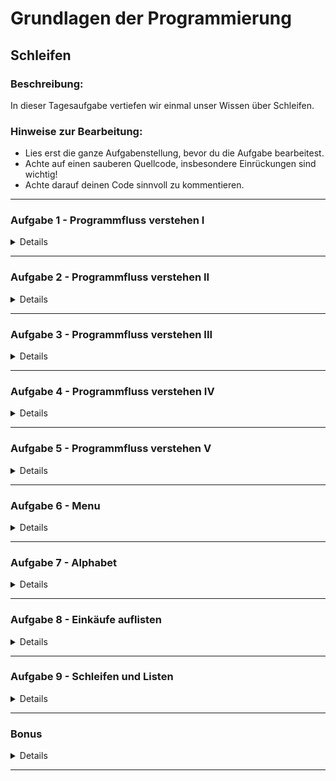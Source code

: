# Grundlagen der Programmierung

## Schleifen

### Beschreibung:

In dieser Tagesaufgabe vertiefen wir einmal unser Wissen über Schleifen.


### Hinweise zur Bearbeitung:
- Lies erst die ganze Aufgabenstellung, bevor du die Aufgabe bearbeitest.
- Achte auf einen sauberen Quellcode, insbesondere Einrückungen sind wichtig!
- Achte darauf deinen Code sinnvoll zu kommentieren.

---

### Aufgabe 1 - Programmfluss verstehen I

<details>

- Führe den folgenden Code **nicht** aus!
- Beschreibe in einem Text Schritt für Schritt, was das folgende Programm macht.
- Schreibe deine Antwort in den Kommentar in der Aufgabendatei.

```kotlin
fun main() {
    val books: List<String> = listOf("Harry Potter", "Herr der Ringe", "Dune", "Eragon")
    for(i in 0 until books.size) { 
        val book = books[i]
        println("Das Buch an der Stelle $i ist $book.")
    }
    println("Das waren alle Buecher")
}
```

**Modul für die Aufgabe:** *Aufgabe1*  
**Datei für die Aufgabe:** *TextAbgabe.kt*

</details>

---

### Aufgabe 2 - Programmfluss verstehen II

<details>

- Führe den folgenden Code **nicht** aus!
- Beschreibe in einem Text Schritt für Schritt, was das folgende Programm macht.
- Schreibe deine Antwort dann in den Kommentar in der Aufgabendatei.

```kotlin
fun main() { 
    val weekDays: List<String> = listOf(  
        "Montag", "Dienstag", "Mittwoch",
        "Donnerstag", "Freitag", "Samstag", "Sonntag"
    )
    for (day in weekDays) {
        if (day == "Samstag" || day == "Sonntag") {
            println("am $day hab ich frei.") 
        } else {
            println("am $day muss ich arbeiten.")
        }
    }
}
```

**Modul für die Aufgabe:** *Aufgabe2*
**Datei für die Aufgabe:** *TextAbgabe.kt*

</details>

---

### Aufgabe 3 - Programmfluss verstehen III

<details>

- Führe den folgenden Code **nicht** aus!
- Beschreibe in einem Text Schritt für Schritt, was das folgende Programm macht.
- Schreibe deine Antwort dann in den Kommentar in der Aufgabendatei.

```kotlin
fun main() {
    val brands: List<String> = listOf("Samsung", "Apple", "PH", "Microsoft")
    for (i in 2 until brands.size) {
        println(brands[i])
    }
}
```

**Modul für die Aufgabe:** *Aufgabe3*
**Datei für die Aufgabe:** *TextAbgabe.kt*

</details>


---

### Aufgabe 4 - Programmfluss verstehen IV

<details>

- Führe den folgenden Code **nicht** aus!
- Beschreibe in einem Text Schritt für Schritt, was das folgende Programm macht.
- Was ist die letzte Zahl, die ausgegeben wird?
- Schreibe deine Antwort dann in den Kommentar in der Aufgabendatei.

```kotlin
fun main() {
    var i = 0
    do{
        println(i)
        i++
    } while (i < 10)
}
```

**Modul für die Aufgabe:** *Aufgabe4*  
**Datei für die Aufgabe:** *TextAbgabe.kt*


</details>


---

### Aufgabe 5 - Programmfluss verstehen V

<details>

- Führe den folgenden Code **nicht** aus!
- Beschreibe in einem Text Schritt für Schritt, was das folgende Programm macht.
- Schreibe deine Antwort dann in den Kommentar in der Aufgabendatei.

```kotlin
fun main() {
    val randomNumbers : List<Int> = listOf(351, 9, 100, 5078, 13)
    var i = 0
    while (i <= 5) {
        println(randomNumbers[i])
        i++
    }
}
```

**Modul für die Aufgabe:** *Aufgabe5*  
**Datei für die Aufgabe:** *TextAbgabe.kt*


</details>


---

### Aufgabe 6 - Menu

<details>

In dieser Aufgabe sollst du jedes Element in der Liste `menu` auf der Konsole ausgeben.
Nutze dafür, die für dich sinnvollste Schleifenart.

**Modul für die Aufgabe:** *Aufgabe6*  
**Datei für die Aufgabe:** *Menu.kt*

</details>

---

### Aufgabe 7 - Alphabet

<details>

**A)**  
In dieser Aufgabe sollst du nun innerhalb der Funktion `printAlphabet()` das Alphabet von `b` bis `n` auf der Konsole ausgegeben.  
Die Buchstaben sollen in einer Zeile nur mit Komma und Leerzeichen getrennt angezeigt werden

Die Ausgabe sollte wie folgt aussehen:  
`b, c, d, e, f, g, h, i, j, k, l, m, n`

**B)**  
Ändere die Funktion nun so, dass ihr zwei Buchstaben als Parameter übergeben werden sollen.
Diese sollen die range des Alphabets bestimmen.  
z.B. wenn `q` und `t` übergeben werden, soll auf der Konsole `q, r, s, t` angezeigt werden.

**Modul für die Aufgabe:** *Aufgabe7*  
**Datei für die Aufgabe:** *Alphabet.kt*

</details>

---

### Aufgabe 8 - Einkäufe auflisten

<details>

In dieser Aufgabe geht es darum, eine MutableList zu verändern.
In der Aufgabendatei findest du eine Liste mit dem
Namen `shoppingList`, in der Lebensmittel in Form von Strings gespeichert sind.
Deine Aufgabe ist es vor jedes Lebensmittel die Stelle zu schreiben, an der es
in der MutableList steht. Verwende hierfür eine Schleife deiner Wahl.

Am Ende sollte in der `shoppingList` also folgendes stehen:  
`"1. Reis", "2. Tofu", "3. Brokkoli", ...`

> Wenn du einen Integer zu einem String hinzufügen willst, musst du .toString() verwenden.

**Modul für die Aufgabe:** *Aufgabe8*  
**Datei für die Aufgabe:** *Einkaeufe.kt*

</details>

---

### Aufgabe 9 - Schleifen und Listen

<details>

In der Aufgabendatei findest du eine Liste namens `satzRueckwaerts`.  
Verwende für jede Teilaufgabe eine Schleife deiner Wahl.

**A)**  
Gib den Inhalt der Liste rückwärts in der Konsole aus.

In der Konsole sollte folgendes ausgegeben werden:  
`Heute ist ein sehr schöner Tag `

**B)**  
Gib den Inhalt der Liste noch einmal rückwärts in der Konsole aus.  
Diesmal allerdings nur jedes *zweite* Wort.

In der Konsole sollte folgendes ausgegeben werden:  
`ist sehr Tag`

**C)**  
Gib den Inhalt der Liste noch einmal rückwärts in der Konsole aus.  
Diesmal allerdings nur die ersten 3 Wörter.

In der Konsole sollte folgendes ausgegeben werden:  
`Heute ist ein`

**Modul für die Aufgabe:** *Aufgabe9*  
**Datei für die Aufgabe:** *SchleifenUndListen.kt*
</details>

---

### Bonus

<details>

Wir wollen ein kleines Ratespiel schreiben.

**A)**  
Das Spiel besteht aus einem Spieler (Du) und einem Computerspieler.  
Wenn das Programm gestartet wird, denkt sich der Computer eine
zufällige Zahl zwischen 1 und 100 aus.  
(Dieser Teil ist bereits vorgegeben.)

Der Spieler gibt dann über die Konsole eine Zahl ein:
- Wenn die eingegebene Zahl *kleiner* ist, als die Zahl des Computers,
  wird in der Konsole "Zu klein!" ausgegeben.
- Wenn die eingegebene Zahl *größer* ist, als die Zahl des Computers,
  wird in der Konsole "zu groß" ausgegeben.
- Ist die eingegebene Zahl *gleich* der Zahl des Computers,
  wird in der Konsole "Du hast gewonnen!" ausgegeben.

Wenn die eingegebene Zahl kleiner oder größer war (Der Spieler also falsch lag), wird die Runde wiederholt,
solange bis der Spieler die Zahl erraten hat.

**B)**
Zähle jetzt zusätzlich auch die Anzahl an Versuche, die der Spieler
gebraucht hat, bis er die Zahl des Computers erraten konnte.

**C)**
Sei kreativ und erweitere dein Spiel wie du möchtest und mach es somit einzigartig.

**Modul für die Aufgabe:** *Bonus*  
**Datei für die Aufgabe:** *Ratespiel.kt*
</details>

---
